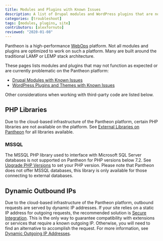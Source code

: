 ```yaml
---
title: Modules and Plugins with Known Issues
description: A list of Drupal modules and WordPress plugins that are not supported and/or require workarounds.
categories: [troubleshoot]
tags: [modules, plugins, site]
contributors: [alexfornuto]
reviewed: "2020-01-08"
---
```


Pantheon is a high-performance [WebOps](/pantheon-workflow) platform. Not all modules and plugins are optimized to work on such a platform. Many are built around the traditional LAMP or LEMP stack architecture.

These pages lists modules and plugins that may not function as expected or are currently problematic on the Pantheon platform:

- [Drupal Modules with Known Issues](/modules-known-issues)
- [WordPress Plugins and Themes with Known Issues](/plugins-known-issues)

Other considerations when working with third-party code are listed below.

## PHP Libraries

Due to the cloud-based infrastructure of the Pantheon platform, certain PHP libraries are not available on the platform. See [External Libraries on Pantheon](/external-libraries) for all libraries available.

### MSSQL

The MSSQL PHP library used to interface with Microsoft SQL Server databases is not supported on Pantheon for PHP versions below 7.2. See [Upgrade PHP Versions](/guides/php/php-versions) to set your PHP version. Please note that Pantheon does not offer MSSQL databases, this library is only available for those connecting to external databases.

## Dynamic Outbound IPs

Due to the cloud-based infrastructure of the Pantheon platform, outbound requests are served by dynamic IP addresses. If your site relies on a static IP address for outgoing requests, the recommended solution is [Secure Integration](/guides/secure-development/secure-integration). This is the only way to guarantee compatibility with extensions or services that require a known outgoing IP. Otherwise, you will need to find an alternative to accomplish the request. For more information, see [Dynamic Outgoing IP Addresses](/outgoing-ips).

<Partial file="tmp-directory.md" />
